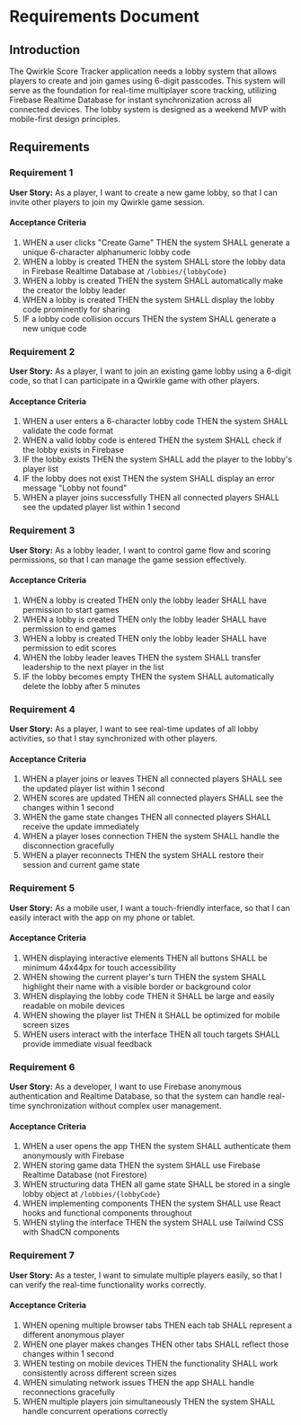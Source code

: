 # Requirements Document

## Introduction

The Qwirkle Score Tracker application needs a lobby system that allows players to create and join games using 6-digit passcodes. This system will serve as the foundation for real-time multiplayer score tracking, utilizing Firebase Realtime Database for instant synchronization across all connected devices. The lobby system is designed as a weekend MVP with mobile-first design principles.

## Requirements

### Requirement 1

**User Story:** As a player, I want to create a new game lobby, so that I can invite other players to join my Qwirkle game session.

#### Acceptance Criteria

1. WHEN a user clicks "Create Game" THEN the system SHALL generate a unique 6-character alphanumeric lobby code
2. WHEN a lobby is created THEN the system SHALL store the lobby data in Firebase Realtime Database at `/lobbies/{lobbyCode}`
3. WHEN a lobby is created THEN the system SHALL automatically make the creator the lobby leader
4. WHEN a lobby is created THEN the system SHALL display the lobby code prominently for sharing
5. IF a lobby code collision occurs THEN the system SHALL generate a new unique code

### Requirement 2

**User Story:** As a player, I want to join an existing game lobby using a 6-digit code, so that I can participate in a Qwirkle game with other players.

#### Acceptance Criteria

1. WHEN a user enters a 6-character lobby code THEN the system SHALL validate the code format
2. WHEN a valid lobby code is entered THEN the system SHALL check if the lobby exists in Firebase
3. IF the lobby exists THEN the system SHALL add the player to the lobby's player list
4. IF the lobby does not exist THEN the system SHALL display an error message "Lobby not found"
5. WHEN a player joins successfully THEN all connected players SHALL see the updated player list within 1 second

### Requirement 3

**User Story:** As a lobby leader, I want to control game flow and scoring permissions, so that I can manage the game session effectively.

#### Acceptance Criteria

1. WHEN a lobby is created THEN only the lobby leader SHALL have permission to start games
2. WHEN a lobby is created THEN only the lobby leader SHALL have permission to end games
3. WHEN a lobby is created THEN only the lobby leader SHALL have permission to edit scores
4. WHEN the lobby leader leaves THEN the system SHALL transfer leadership to the next player in the list
5. IF the lobby becomes empty THEN the system SHALL automatically delete the lobby after 5 minutes

### Requirement 4

**User Story:** As a player, I want to see real-time updates of all lobby activities, so that I stay synchronized with other players.

#### Acceptance Criteria

1. WHEN a player joins or leaves THEN all connected players SHALL see the updated player list within 1 second
2. WHEN scores are updated THEN all connected players SHALL see the changes within 1 second
3. WHEN the game state changes THEN all connected players SHALL receive the update immediately
4. WHEN a player loses connection THEN the system SHALL handle the disconnection gracefully
5. WHEN a player reconnects THEN the system SHALL restore their session and current game state

### Requirement 5

**User Story:** As a mobile user, I want a touch-friendly interface, so that I can easily interact with the app on my phone or tablet.

#### Acceptance Criteria

1. WHEN displaying interactive elements THEN all buttons SHALL be minimum 44x44px for touch accessibility
2. WHEN showing the current player's turn THEN the system SHALL highlight their name with a visible border or background color
3. WHEN displaying the lobby code THEN it SHALL be large and easily readable on mobile devices
4. WHEN showing the player list THEN it SHALL be optimized for mobile screen sizes
5. WHEN users interact with the interface THEN all touch targets SHALL provide immediate visual feedback

### Requirement 6

**User Story:** As a developer, I want to use Firebase anonymous authentication and Realtime Database, so that the system can handle real-time synchronization without complex user management.

#### Acceptance Criteria

1. WHEN a user opens the app THEN the system SHALL authenticate them anonymously with Firebase
2. WHEN storing game data THEN the system SHALL use Firebase Realtime Database (not Firestore)
3. WHEN structuring data THEN all game state SHALL be stored in a single lobby object at `/lobbies/{lobbyCode}`
4. WHEN implementing components THEN the system SHALL use React hooks and functional components throughout
5. WHEN styling the interface THEN the system SHALL use Tailwind CSS with ShadCN components

### Requirement 7

**User Story:** As a tester, I want to simulate multiple players easily, so that I can verify the real-time functionality works correctly.

#### Acceptance Criteria

1. WHEN opening multiple browser tabs THEN each tab SHALL represent a different anonymous player
2. WHEN one player makes changes THEN other tabs SHALL reflect those changes within 1 second
3. WHEN testing on mobile devices THEN the functionality SHALL work consistently across different screen sizes
4. WHEN simulating network issues THEN the app SHALL handle reconnections gracefully
5. WHEN multiple players join simultaneously THEN the system SHALL handle concurrent operations correctly